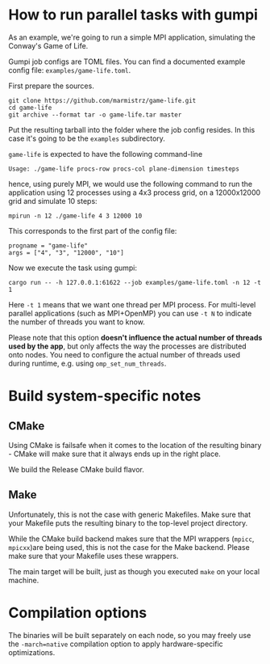 # How to run parallel tasks with gumpi
As an example, we're going to run a simple MPI application,
simulating the Conway's Game of Life.

Gumpi job configs are TOML files.
You can find a documented example config file: `examples/game-life.toml`.

First prepare the sources.

```
git clone https://github.com/marmistrz/game-life.git
cd game-life
git archive --format tar -o game-life.tar master
```

Put the resulting tarball into the folder where the job config
resides. In this case it's going to be the `examples` subdirectory.

`game-life` is expected to have the following command-line

```
Usage: ./game-life procs-row procs-col plane-dimension timesteps
```

hence, using purely MPI, we would use the following command to run the application using 12 processes using a 4x3 process grid, on a 12000x12000 grid and simulate 10 steps:

```
mpirun -n 12 ./game-life 4 3 12000 10
```

This corresponds to the first part of the config file:
```
progname = "game-life"
args = ["4", "3", "12000", "10"]
```

Now we execute the task using gumpi:
```
cargo run -- -h 127.0.0.1:61622 --job examples/game-life.toml -n 12 -t 1
```
Here `-t 1` means that we want one thread per MPI process. For multi-level
parallel applications (such as MPI+OpenMP) you can use `-t N` to indicate
the number of threads you want to know.

Please note that this option **doesn't influence the actual number of
threads used by the app**,
but only affects the way the processes are distributed onto nodes. You need to
configure the actual number of threads used during runtime, e.g. using
`omp_set_num_threads`.
# Build system-specific notes
## CMake
Using CMake is failsafe when it comes to the location of the resulting binary -
CMake will make sure that it always ends up in the right place.

We build the Release CMake build flavor.

## Make
Unfortunately, this is not the case with generic Makefiles.
Make sure that your Makefile puts the resulting binary to the top-level project directory.

While the CMake build backend makes sure that the MPI wrappers (`mpicc`, `mpicxx`)are being used,
this is not the case for the Make backend. Please make sure that your Makefile uses these wrappers.

The main target will be built, just as though you executed `make` on your local machine.

# Compilation options

The binaries will be built separately on each node, so you may freely use the
`-march=native` compilation option to apply hardware-specific optimizations.
